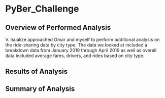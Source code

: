 # PyBer_Challenge
## Overview of Performed Analysis
V. Isualize approached Omar and myself to perform additional analysis on the ride-sharing data by city type. The data we looked at included a breakdown data from January 2019 through April 2019 as well as overall data included average fares, drivers, and rides based on city type. 
## Results of Analysis
## Summary of Analysis
